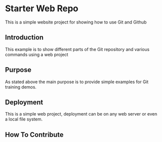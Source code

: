 # Starter Web Repo

This is a simple website project for showing how to use Git and Github

## Introduction

This example is to show different parts of the Git repository and various commands using a web project

## Purpose

As stated above the main purpose is to provide simple examples for Git training demos.

## Deployment

This is a simple web project, deployment can be on any web server or even a local file system.

## How To Contribute